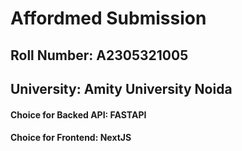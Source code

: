 # Affordmed Submission
## Roll Number: A2305321005
## University: Amity University Noida

#### Choice for Backed API: FASTAPI
#### Choice for Frontend: NextJS
